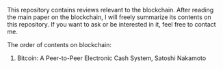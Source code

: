 This repository contains reviews relevant to the blockchain. After reading the main paper on the blockchain, I will freely summarize its contents on this repository. 
If you want to ask or be interested in it, feel free to contact me.  

The order of contents on blockchain:  
1. Bitcoin: A Peer-to-Peer Electronic Cash System, Satoshi Nakamoto
